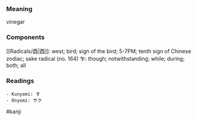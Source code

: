 ### Meaning

vinegar

### Components

[[Radicals/酉|酉]]: west; bird; sign of the bird; 5-7PM; tenth sign of Chinese zodiac; sake radical (no. 164) 乍: though; notwithstanding; while; during; both; all

### Readings

```
- Kunyomi: す
- Onyomi: サク
```

#kanji